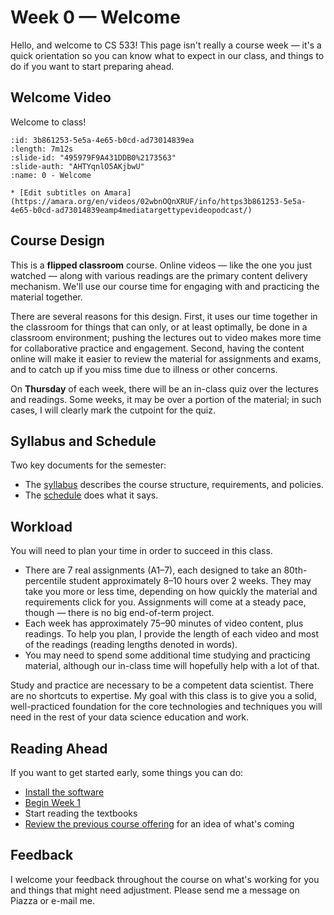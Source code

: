 # Week 0 — Welcome

Hello, and welcome to CS 533!  This page isn't really a course week — it's a quick orientation so
you can know what to expect in our class, and things to do if you want to start preparing ahead.

## Welcome Video

Welcome to class!

```{video}
:id: 3b861253-5e5a-4e65-b0cd-ad73014839ea
:length: 7m12s
:slide-id: "495979F9A431DDB0%2173563"
:slide-auth: "AHTYqnlO5AKjbwU"
:name: 0 - Welcome

* [Edit subtitles on Amara](https://amara.org/en/videos/02wbnOQnXRUF/info/https3b861253-5e5a-4e65-b0cd-ad73014839eamp4mediatargettypevideopodcast/)
```

## Course Design

This is a **flipped classroom** course.  Online videos — like the one you just watched — along with
various readings are the primary content delivery mechanism.  We'll use our course time for engaging
with and practicing the material together.

There are several reasons for this design.  First, it uses our time together in the classroom for
things that can only, or at least optimally, be done in a classroom environment; pushing the lectures
out to video makes more time for collaborative practice and engagement.  Second, having the content
online will make it easier to review the material for assignments and exams, and to catch up if you
miss time due to illness or other concerns.

On **Thursday** of each week, there will be an in-class quiz over the lectures and readings.  Some
weeks, it may be over a portion of the material; in such cases, I will clearly mark the cutpoint for
the quiz.

## Syllabus and Schedule

Two key documents for the semester:

- The [syllabus](../../syllabus.md) describes the course structure, requirements, and policies.
- The [schedule](../../schedule.md) does what it says.

## Workload

You will need to plan your time in order to succeed in this class.

- There are 7 real assignments (A1–7), each designed to take an 80th-percentile student
  approximately 8–10 hours over 2 weeks. They may take you more or less time, depending on how
  quickly the material and requirements click for you.  Assignments will come at a steady pace,
  though — there is no big end-of-term project.
- Each week has approximately 75–90 minutes of video content, plus readings.  To help you plan, I
  provide the length of each video and most of the readings (reading lengths denoted in words).
- You may need to spend some additional time studying and practicing material, although our in-class
  time will hopefully help with a lot of that.

Study and practice are necessary to be a competent data scientist.  There are no shortcuts to
expertise.  My goal with this class is to give you a solid, well-practiced foundation for the core
technologies and techniques you will need in the rest of your data science education and work.

## Reading Ahead

If you want to get started early, some things you can do:

- [Install the software](../../resources/software.md)
- [Begin Week 1](../week1/index.md)
- Start reading the textbooks
- [Review the previous course offering](https://cs533.ekstrandom.net/F20/) for an idea of what's coming

## Feedback

I welcome your feedback throughout the course on what's working for you and things that might need
adjustment.  Please send me a message on Piazza or e-mail me.
